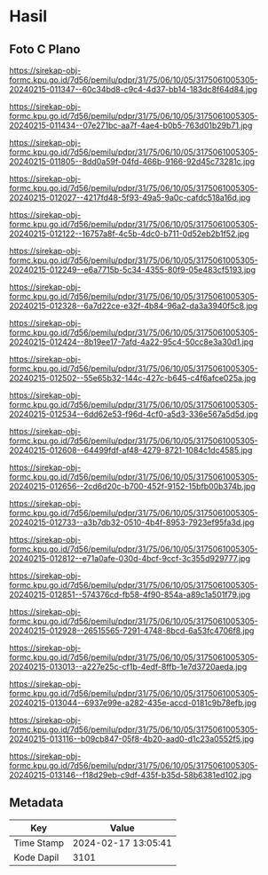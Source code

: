 # Hasil

## Foto C Plano

https://sirekap-obj-formc.kpu.go.id/7d56/pemilu/pdpr/31/75/06/10/05/3175061005305-20240215-011347--60c34bd8-c9c4-4d37-bb14-183dc8f64d84.jpg

https://sirekap-obj-formc.kpu.go.id/7d56/pemilu/pdpr/31/75/06/10/05/3175061005305-20240215-011434--07e271bc-aa7f-4ae4-b0b5-763d01b29b71.jpg

https://sirekap-obj-formc.kpu.go.id/7d56/pemilu/pdpr/31/75/06/10/05/3175061005305-20240215-011805--8dd0a59f-04fd-466b-9166-92d45c73281c.jpg

https://sirekap-obj-formc.kpu.go.id/7d56/pemilu/pdpr/31/75/06/10/05/3175061005305-20240215-012027--4217fd48-5f93-49a5-9a0c-cafdc518a16d.jpg

https://sirekap-obj-formc.kpu.go.id/7d56/pemilu/pdpr/31/75/06/10/05/3175061005305-20240215-012122--16757a8f-4c5b-4dc0-b711-0d52eb2b1f52.jpg

https://sirekap-obj-formc.kpu.go.id/7d56/pemilu/pdpr/31/75/06/10/05/3175061005305-20240215-012249--e6a7715b-5c34-4355-80f9-05e483cf5193.jpg

https://sirekap-obj-formc.kpu.go.id/7d56/pemilu/pdpr/31/75/06/10/05/3175061005305-20240215-012328--6a7d22ce-e32f-4b84-96a2-da3a3940f5c8.jpg

https://sirekap-obj-formc.kpu.go.id/7d56/pemilu/pdpr/31/75/06/10/05/3175061005305-20240215-012424--8b19ee17-7afd-4a22-95c4-50cc8e3a30d1.jpg

https://sirekap-obj-formc.kpu.go.id/7d56/pemilu/pdpr/31/75/06/10/05/3175061005305-20240215-012502--55e65b32-144c-427c-b645-c4f6afce025a.jpg

https://sirekap-obj-formc.kpu.go.id/7d56/pemilu/pdpr/31/75/06/10/05/3175061005305-20240215-012534--6dd62e53-f96d-4cf0-a5d3-336e567a5d5d.jpg

https://sirekap-obj-formc.kpu.go.id/7d56/pemilu/pdpr/31/75/06/10/05/3175061005305-20240215-012608--64499fdf-af48-4279-8721-1084c1dc4585.jpg

https://sirekap-obj-formc.kpu.go.id/7d56/pemilu/pdpr/31/75/06/10/05/3175061005305-20240215-012656--2cd6d20c-b700-452f-9152-15bfb00b374b.jpg

https://sirekap-obj-formc.kpu.go.id/7d56/pemilu/pdpr/31/75/06/10/05/3175061005305-20240215-012733--a3b7db32-0510-4b4f-8953-7923ef95fa3d.jpg

https://sirekap-obj-formc.kpu.go.id/7d56/pemilu/pdpr/31/75/06/10/05/3175061005305-20240215-012812--e71a0afe-030d-4bcf-9ccf-3c355d929777.jpg

https://sirekap-obj-formc.kpu.go.id/7d56/pemilu/pdpr/31/75/06/10/05/3175061005305-20240215-012851--574376cd-fb58-4f90-854a-a89c1a501f79.jpg

https://sirekap-obj-formc.kpu.go.id/7d56/pemilu/pdpr/31/75/06/10/05/3175061005305-20240215-012928--26515565-7291-4748-8bcd-6a53fc4706f8.jpg

https://sirekap-obj-formc.kpu.go.id/7d56/pemilu/pdpr/31/75/06/10/05/3175061005305-20240215-013013--a227e25c-cf1b-4edf-8ffb-1e7d3720aeda.jpg

https://sirekap-obj-formc.kpu.go.id/7d56/pemilu/pdpr/31/75/06/10/05/3175061005305-20240215-013044--6937e99e-a282-435e-accd-0181c9b78efb.jpg

https://sirekap-obj-formc.kpu.go.id/7d56/pemilu/pdpr/31/75/06/10/05/3175061005305-20240215-013116--b09cb847-05f8-4b20-aad0-d1c23a0552f5.jpg

https://sirekap-obj-formc.kpu.go.id/7d56/pemilu/pdpr/31/75/06/10/05/3175061005305-20240215-013146--f18d29eb-c9df-435f-b35d-58b6381ed102.jpg


## Metadata

| Key        | Value               |
| ---------- | ------------------- |
| Time Stamp | 2024-02-17 13:05:41 |
| Kode Dapil | 3101                |



